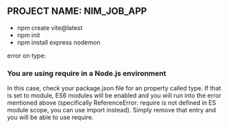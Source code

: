 ## PROJECT NAME: NIM_JOB_APP

* npm create vite@latest
* npm init
* npm install express nodemon

error on type:

### You are using require in a Node.js environment
In this case, check your package.json file for an property called type. If that is set to module, ES6 modules will be enabled and you will run into the error mentioned above (specifically ReferenceError: require is not defined in ES module scope, you can use import instead). Simply remove that entry and you will be able to use require.
